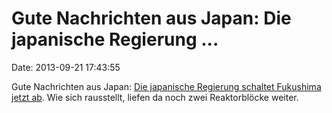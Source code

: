 Gute Nachrichten aus Japan: Die japanische Regierung \...
=========================================================

Date: 2013-09-21 17:43:55

Gute Nachrichten aus Japan: [Die japanische Regierung schaltet Fukushima
jetzt ab](http://spiegel.de/article.do?id=923173). Wie sich rausstellt,
liefen da noch zwei Reaktorblöcke weiter.
